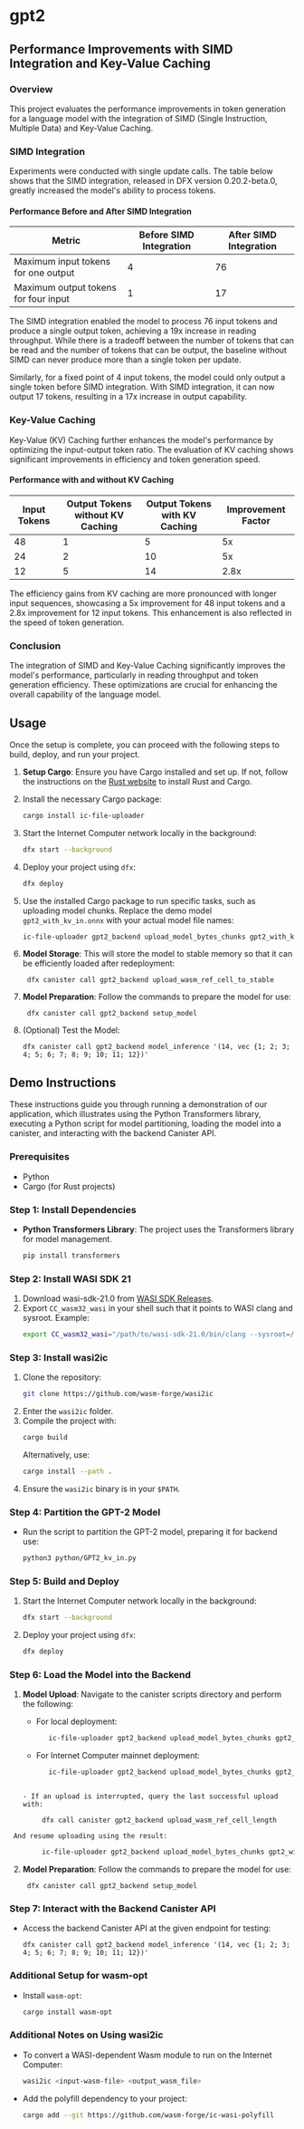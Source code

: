 # gpt2
 
## Performance Improvements with SIMD Integration and Key-Value Caching

### Overview
This project evaluates the performance improvements in token generation for a language model with the integration of SIMD (Single Instruction, Multiple Data) and Key-Value Caching.

### SIMD Integration
Experiments were conducted with single update calls. The table below shows that the SIMD integration, released in DFX version 0.20.2-beta.0, greatly increased the model's ability to process tokens.

#### Performance Before and After SIMD Integration
| Metric                               | Before SIMD Integration | After SIMD Integration |
|--------------------------------------|-------------------------|------------------------|
| Maximum input tokens for one output  | 4                       | 76                     |
| Maximum output tokens for four input | 1                       | 17                     |

The SIMD integration enabled the model to process 76 input tokens and produce a single output token, achieving a 19x increase in reading throughput. While there is a tradeoff between the number of tokens that can be read and the number of tokens that can be output, the baseline without SIMD can never produce more than a single token per update. 

Similarly, for a fixed point of 4 input tokens, the model could only output a single token before SIMD integration. With SIMD integration, it can now output 17 tokens, resulting in a 17x increase in output capability.

### Key-Value Caching
Key-Value (KV) Caching further enhances the model's performance by optimizing the input-output token ratio. The evaluation of KV caching shows significant improvements in efficiency and token generation speed.

#### Performance with and without KV Caching
| Input Tokens | Output Tokens without KV Caching | Output Tokens with KV Caching | Improvement Factor |
|--------------|----------------------------------|-------------------------------|--------------------|
| 48           | 1                                | 5                             | 5x                 |
| 24           | 2                                | 10                            | 5x                 |
| 12           | 5                                | 14                            | 2.8x                 |

The efficiency gains from KV caching are more pronounced with longer input sequences, showcasing a 5x improvement for 48 input tokens and a 2.8x improvement for 12 input tokens. This enhancement is also reflected in the speed of token generation.

### Conclusion
The integration of SIMD and Key-Value Caching significantly improves the model's performance, particularly in reading throughput and token generation efficiency. These optimizations are crucial for enhancing the overall capability of the language model.


## Usage

Once the setup is complete, you can proceed with the following steps to build, deploy, and run your project.

1. **Setup Cargo**: Ensure you have Cargo installed and set up. If not, follow the instructions on the [Rust website](https://www.rust-lang.org/tools/install) to install Rust and Cargo.

2. Install the necessary Cargo package:
   ```bash
   cargo install ic-file-uploader
   ```

3. Start the Internet Computer network locally in the background:
   ```bash
   dfx start --background
   ```

4. Deploy your project using `dfx`:
   ```bash
   dfx deploy
   ```

5. Use the installed Cargo package to run specific tasks, such as uploading model chunks. Replace the demo model `gpt2_with_kv_in.onnx` with your actual model file names:
   ```bash
   ic-file-uploader gpt2_backend upload_model_bytes_chunks gpt2_with_kv_in.onnx
   ```
   
4. **Model Storage**: This will store the model to stable memory so that it can be efficiently loaded after redeployment:
   ```plaintext
    dfx canister call gpt2_backend upload_wasm_ref_cell_to_stable 
   ```

5. **Model Preparation**: Follow the commands to prepare the model for use:
   ```plaintext
    dfx canister call gpt2_backend setup_model
   ```

6. (Optional) Test the Model: 
   ```plaintext
   dfx canister call gpt2_backend model_inference '(14, vec {1; 2; 3; 4; 5; 6; 7; 8; 9; 10; 11; 12})'
   ```


   


## Demo Instructions

These instructions guide you through running a demonstration of our application, which illustrates using the Python Transformers library, executing a Python script for model partitioning, loading the model into a canister, and interacting with the backend Canister API.

### Prerequisites

- Python
- Cargo (for Rust projects)

### Step 1: Install Dependencies

- **Python Transformers Library**: The project uses the Transformers library for model management.
  ```bash
  pip install transformers
  ```

### Step 2: Install WASI SDK 21

1. Download wasi-sdk-21.0 from [WASI SDK Releases](https://github.com/WebAssembly/wasi-sdk/releases/tag/wasi-sdk-21).
2. Export `CC_wasm32_wasi` in your shell such that it points to WASI clang and sysroot. Example:
   ```bash
   export CC_wasm32_wasi="/path/to/wasi-sdk-21.0/bin/clang --sysroot=/path/to/wasi-sdk-21.0/share/wasi-sysroot"
   ```

### Step 3: Install wasi2ic

1. Clone the repository:
   ```bash
   git clone https://github.com/wasm-forge/wasi2ic
   ```
2. Enter the `wasi2ic` folder.
3. Compile the project with:
   ```bash
   cargo build
   ```
   Alternatively, use:
   ```bash
   cargo install --path .
   ```
4. Ensure the `wasi2ic` binary is in your `$PATH`.

### Step 4: Partition the GPT-2 Model

- Run the script to partition the GPT-2 model, preparing it for backend use:
  ```bash
  python3 python/GPT2_kv_in.py
  ```


### Step 5: Build and Deploy

1. Start the Internet Computer network locally in the background:
   ```bash
   dfx start --background
   ```
2. Deploy your project using `dfx`:
   ```bash
   dfx deploy
   ```

### Step 6: Load the Model into the Backend

1. **Model Upload**: Navigate to the canister scripts directory and perform the following:

   - For local deployment:
     ```bash
        ic-file-uploader gpt2_backend upload_model_bytes_chunks gpt2_with_kv_in.onnx
     ```

   - For Internet Computer mainnet deployment:
     ```bash
        ic-file-uploader gpt2_backend upload_model_bytes_chunks gpt2_with_kv_in.onnx --network ic
    ```

   - If an upload is interrupted, query the last successful upload with:
```plaintext
        dfx call canister gpt2_backend upload_wasm_ref_cell_length
```
     And resume uploading using the result:
```bash
        ic-file-uploader gpt2_backend upload_model_bytes_chunks gpt2_with_kv_in.onnx --offset <result number>
```


2. **Model Preparation**: Follow the commands to prepare the model for use:
   ```plaintext
    dfx canister call gpt2_backend setup_model
   ```
   
### Step 7: Interact with the Backend Canister API

- Access the backend Canister API at the given endpoint for testing:
   ```plaintext
   dfx canister call gpt2_backend model_inference '(14, vec {1; 2; 3; 4; 5; 6; 7; 8; 9; 10; 11; 12})'
   ```

### Additional Setup for wasm-opt

- Install `wasm-opt`:
  ```bash
  cargo install wasm-opt
  ```

### Additional Notes on Using wasi2ic

- To convert a WASI-dependent Wasm module to run on the Internet Computer:
  ```bash
  wasi2ic <input-wasm-file> <output_wasm_file>
  ```
- Add the polyfill dependency to your project:
  ```bash
  cargo add --git https://github.com/wasm-forge/ic-wasi-polyfill
  ```
